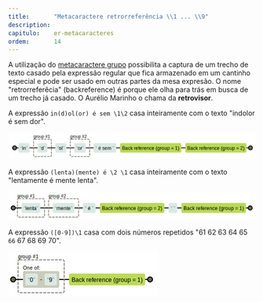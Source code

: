```yaml
---
title:       "Metacaractere retrorreferência \\1 ... \\9"
description: 
capitulo:    er-metacaracteres
ordem:       14
---
```


A utilização do [metacaractere grupo](/regex/metacaractere-grupo/) possibilita a captura de um trecho de texto casado 
pela expressão regular que fica armazenado em um cantinho especial e pode ser usado em outras partes da mesa expresão. 
O nome "retrorreferêcia" (backreference) é porque ele olha para trás em busca de um trecho já casado. O Aurélio Marinho
o chama da __retrovisor__.

A expressão `in(d)ol(or) é sem \1\2` casa inteiramente com o texto "indolor é sem dor".

![Figura ilustrando o metacaractere retrorreferência](../metacaractere-retrorreferencia/metacaractere-retrorreferencia-01.png "Expresão regular: metacaractere retrorreferência")

A expressão `(lenta)(mente) é \2 \1` casa inteiramente com o texto "lentamente é mente lenta".

![Figura ilustrando o metacaractere retrorreferência](../metacaractere-retrorreferencia/metacaractere-retrorreferencia-02.png "Expresão regular: metacaractere retrorreferência")

A expressão `([0-9])\1` casa com dois números repetidos "61 62 63 64 65 `66` 67 68 69 70".

![Figura ilustrando o metacaractere retrorreferência](../metacaractere-retrorreferencia/metacaractere-retrorreferencia-03.png "Expresão regular: metacaractere retrorreferência")
